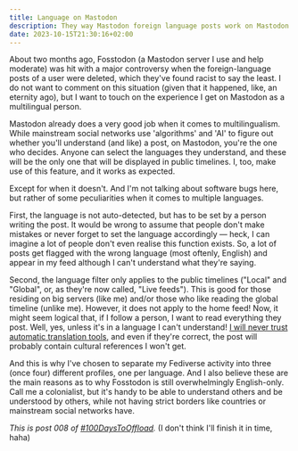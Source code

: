 ```yaml
---
title: Language on Mastodon
description: They way Mastodon foreign language posts work on Mastodon is far from perfect, and here's why.
date: 2023-10-15T21:30:16+02:00
---
```


About two months ago, Fosstodon (a Mastodon server I use and help moderate) was hit with a major controversy when the foreign-language posts of a user were deleted, which they've found racist to say the least. I do not want to comment on this situation (given that it happened, like, an eternity ago), but I want to touch on the experience I get on Mastodon as a multilingual person.

Mastodon already does a very good job when it comes to multilingualism. While mainstream social networks use 'algorithms' and 'AI' to figure out whether you'll understand (and like) a post, on Mastodon, you're the one who decides. Anyone can select the languages they understand, and these will be the only one that will be displayed in public timelines. I, too, make use of this feature, and it works as expected.

Except for when it doesn't. And I'm not talking about software bugs here, but rather of some peculiarities when it comes to multiple languages.

First, the language is not auto-detected, but has to be set by a person writing the post. It would be wrong to assume that people don't make mistakes or never forget to set the language accordingly — heck, I can imagine a lot of people don't even realise this function exists. So, a lot of posts get flagged with the wrong language (most oftenly, English) and appear in my feed although I can't understand what they're saying.

Second, the language filter only applies to the public timelines ("Local" and "Global", or, as they're now called, "Live feeds"). This is good for those residing on big servers (like me) and/or those who like reading the global timeline (unlike me). However, it does not apply to the home feed! Now, it might seem logical that, if I follow a person, I want to read everything they post. Well, yes, unless it's in a language I can't understand! [I will never trust automatic translation tools](https://fosstodon.org/@lulu_powerful/110959442778359328), and even if they're correct, the post will probably contain cultural references I won't get.

And this is why I've chosen to separate my Fediverse activity into three (once four) different profiles, one per language. And I also believe these are the main reasons as to why Fosstodon is still overwhelmingly English-only. Call me a colonialist, but it's handy to be able to understand others and be understood by others, while not having strict borders like countries or mainstream social networks have.

_This is post 008 of [#100DaysToOffload](https://100daystooffload.com/)._ (I don't think I'll finish it in time, haha)
